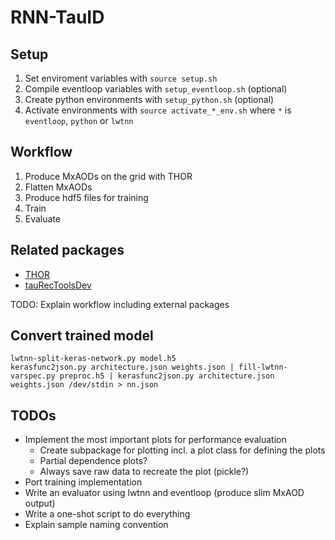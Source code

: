 # RNN-TauID

## Setup

1. Set enviroment variables with `source setup.sh`
2. Compile eventloop variables with `setup_eventloop.sh` (optional)
3. Create python environments with `setup_python.sh` (optional)
4. Activate environments with `source activate_*_env.sh` where `*` is
   `eventloop`, `python` or `lwtnn`

## Workflow

1. Produce MxAODs on the grid with THOR
2. Flatten MxAODs
3. Produce hdf5 files for training
4. Train
5. Evaluate

## Related packages

- [THOR](https://gitlab.cern.ch/cdeutsch/THOR/tree/RNN-MC16A)
- [tauRecToolsDev](https://gitlab.cern.ch/cdeutsch/tauRecToolsDev/tree/RNN-MC16A)

TODO: Explain workflow including external packages

## Convert trained model

```
lwtnn-split-keras-network.py model.h5
kerasfunc2json.py architecture.json weights.json | fill-lwtnn-varspec.py preproc.h5 | kerasfunc2json.py architecture.json weights.json /dev/stdin > nn.json
```

## TODOs

- Implement the most important plots for performance evaluation
    - Create subpackage for plotting incl. a plot class for defining the plots
    - Partial dependence plots?
    - Always save raw data to recreate the plot (pickle?)
- Port training implementation
- Write an evaluator using lwtnn and eventloop (produce slim MxAOD output)
- Write a one-shot script to do everything
- Explain sample naming convention

